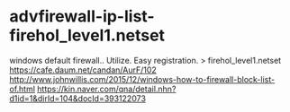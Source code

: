 # advfirewall-ip-list-firehol_level1.netset
windows default firewall.. Utilize. Easy registration. > firehol_level1.netset
https://cafe.daum.net/candan/AurF/102
http://www.johnwillis.com/2015/12/windows-how-to-firewall-block-list-of.html
https://kin.naver.com/qna/detail.nhn?d1id=1&dirId=104&docId=393122073
